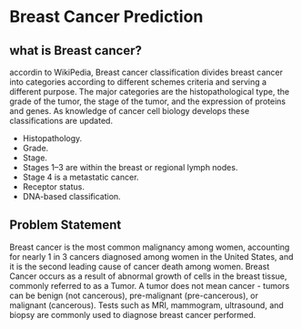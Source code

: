 # Breast Cancer Prediction

## what is Breast cancer?
accordin to WikiPedia, Breast cancer classification divides breast cancer into categories according to different schemes criteria and serving a different purpose. The major categories are the histopathological type, the grade of the tumor, the stage of the tumor, and the expression of proteins and genes. As knowledge of cancer cell biology develops these classifications are updated.

- Histopathology.
- Grade.
- Stage.
- Stages 1–3 are within the breast or regional lymph nodes.
- Stage 4 is a metastatic cancer.
- Receptor status.
- DNA-based classification.


## Problem Statement
Breast cancer is the most common malignancy among women, accounting for nearly 1 in 3 cancers diagnosed among women in the United States, and it is the second leading cause of cancer death among women. Breast Cancer occurs as a result of abnormal growth of cells in the breast tissue, commonly referred to as a Tumor. A tumor does not mean cancer - tumors can be benign (not cancerous), pre-malignant (pre-cancerous), or malignant (cancerous). Tests such as MRI, mammogram, ultrasound, and biopsy are commonly used to diagnose breast cancer performed.
